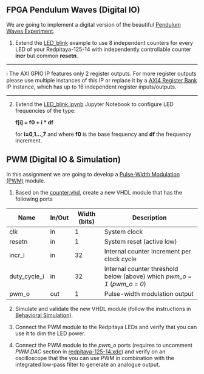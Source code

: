 ## FPGA Pendulum Waves (Digital IO)
We are going to implement a digital version of the beautiful [Pendulum Waves Experiment](https://www.youtube.com/watch?v=yVkdfJ9PkRQ&t=22s&ab_channel=HarvardNaturalSciencesLectureDemonstrations).

1. Extend the [LED_blink](https://github.com/dspsandbox/FPGA-Notes-for-Scientists/wiki/LED-blink) example to use 8 independent counters for every LED of your Redpitaya-125-14 with independently controllable counter **incr** but common **resetn**. 
 
---
ℹ️ The AXI GPIO IP features only 2 register outputs. For more register outputs please use multiple instances of this IP or replace it by a [AXI4 Register Bank](https://github.com/dspsandbox/FPGA-Notes-for-Scientists/tree/main/ip/AXI4-register-bank) IP instance, which has up to 16 independent register inputs/outputs.

---

2. Extend the [LED_blink.ipynb](https://github.com/dspsandbox/FPGA-Notes-for-Scientists/blob/main/jupyter_notebooks/LED_blink.ipynb) Jupyter Notebook to configure LED frequencies of the type:

    **f[i] = f0 + i * df**

    for **i=0,1...,7** and where **f0** is the base frequency and **df** the frequency increment.


## PWM (Digital IO & Simulation)
In this assignment we are going to develop a [Pulse-Width Modulation (PWM)](https://en.wikipedia.org/wiki/Pulse-width_modulation) module.

1. Based on the [counter.vhd](https://github.com/dspsandbox/FPGA-Notes-for-Scientists/blob/main/hdl/counter.vhd), create a new VHDL module that has the following ports

|Name|In/Out | Width (bits) |Description |
|---|---|---|---|
|clk|in|1|System clock|
|resetn|in|1|System reset (active low)|
|incr_i|in|32|Internal counter increment per clock cycle| 
|duty_cycle_i|in|32|Internal counter threshold below (above) which *pwm_o = 1* (*pwm_o = 0*) |
|pwm_o|out|1|Pulse-width modulation output| 
  
2. Simulate and validate the new VHDL module (follow the instructions in [Behavioral Simulation](Behavioral-simulation)).

3. Connect the PWM module to the Redpitaya LEDs and verify that you can use it to dim the LED power.

4. Connect the PWM module to the *pwm_o* ports (requires to uncomment *PWM DAC* section in [redpitaya-125-14.xdc](https://github.com/dspsandbox/FPGA-Notes-for-Scientists/blob/main/sdc/redpitaya-125-14.xdc)) and verify on an oscilloscope that the you can use PWM in combination with the integrated low-pass filter to generate an analogue output.
 